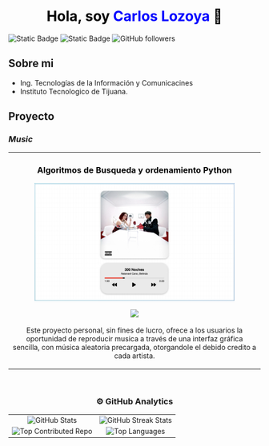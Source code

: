 <div align="center">
<h1 align="center" style="color:black;">Hola, soy <span style="color:blue;">Carlos Lozoya</span> 👋</h1>
</div>

![Static Badge](https://img.shields.io/badge/Apple-white?style=for-the-badge&logo=apple&logoColor=black&labelColor=white&color=white)
![Static Badge](https://img.shields.io/badge/|-white?style=for-the-badge&logoColor=black&labelColor=white&color=white)
![GitHub followers](https://img.shields.io/github/followers/Elcarlos2925?style=for-the-badge&logo=GitHub&logoColor=black&labelColor=white&color=white)
<br>

## Sobre mi
- Ing. Tecnologías de la Información y Comunicacines
- Instituto Tecnologico de Tijuana.

## Proyecto 
### *Music*
<table>
<tr>
<td width="100%">
<h3 align="center" style="color:black;">Algoritmos de Busqueda y ordenamiento Python</h3>
<div align="center">
<a href="https://github.com/Elcarlos2925/Music" target="_blank"><img src="https://github.com/Elcarlos2925/Music/blob/main/UI.png?raw=true" width="400" ></a>
<p>
<a href="https://github.com/Elcarlos2925/Music" target="_blank">
<img src="https://img.shields.io/badge/Github-black?style=for-the-badge&logo=Github&logoColor=white&labelColor=black&color=black">
</a>
</p>
<p>Este proyecto personal, sin fines de lucro, ofrece a los usuarios la oportunidad de reproducir musica a través de una interfaz gráfica sencilla, con música aleatoria precargada, otorgandole el debido credito a cada artista.</p>
</div>
                                                                                      
</td>                                                    
</table>                                                                                 
</div>
<br>

### <h3 align="center">⚙️ GitHub Analytics</h3>

<table align="center" border="0">
  <tr>
    <td align="center">
      <img src="https://github-readme-stats.vercel.app/api?username=elcarlos2925&theme=dark&hide_border=true&include_all_commits=true&count_private=true" alt="GitHub Stats"/>
    </td>
    <td align="center">
      <img src="https://github-readme-streak-stats.herokuapp.com/?user=elcarlos2925&theme=dark&hide_border=true" alt="GitHub Streak Stats"/>
    </td>
  </tr>
  <tr>
    <td align="center">
      <img src="https://github-contributor-stats.vercel.app/api?username=elcarlos2925&limit=5&theme=dark&combine_all_yearly_contributions=true" alt="Top Contributed Repo"/>
    </td>
    <td align="center">
  <img src="https://github-readme-stats.vercel.app/api/top-langs/?username=elcarlos2925&theme=dark&hide_border=true&include_all_commits=true&count_private=true&layout=compact" alt="Top Languages"/>
    </td>
  </tr>
</table>
